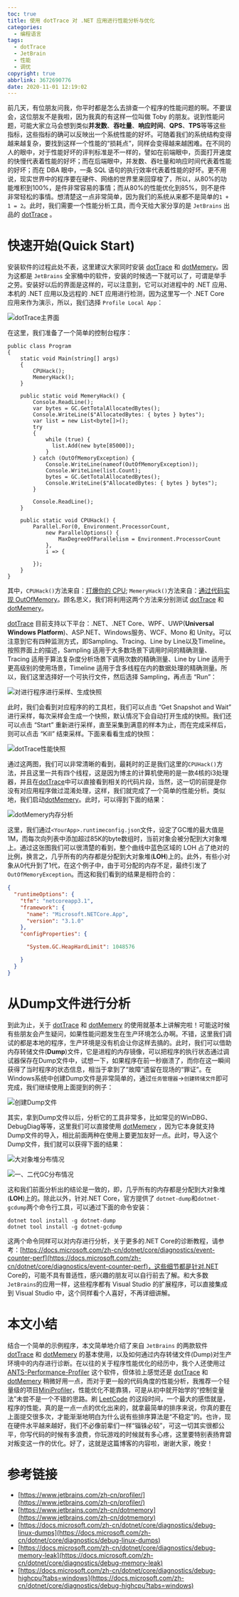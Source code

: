 ```yaml
---
toc: true
title: 使用 dotTrace 对 .NET 应用进行性能分析与优化
categories:
  - 编程语言
tags:
  - dotTrace
  - JetBrain
  - 性能
  - 调优
copyright: true
abbrlink: 3672690776
date: 2020-11-01 12:19:02
---
```

前几天，有位朋友问我，你平时都是怎么去排查一个程序的性能问题的啊。不要误会，这位朋友不是我啦，因为我真的有这样一位叫做 Toby 的朋友。说到性能问题，可能大家立马会想到类似**并发数**、**吞吐量**、**响应时间**、**QPS**、**TPS**等等这些指标，这些指标的确可以反映出一个系统性能的好坏。可随着我们的系统结构变得越来越复杂，要找到这样一个性能的“损耗点”，同样会变得越来越困难。在不同的人的眼中，对于性能好坏的评判标准是不一样的，譬如在前端眼中，页面打开速度的快慢代表着性能的好坏；而在后端眼中，并发数、吞吐量和响应时间代表着性能的好坏；而在 DBA 眼中，一条 SQL 语句的执行效率代表着性能的好坏。更不用说，现实世界中的程序要在硬件、网络的世界里来回穿梭了，所以，从80%的功能堆积到100%，是件非常容易的事情；而从80%的性能优化到85%，则不是件非常轻松的事情。想清楚这一点非常简单，因为我们的系统从来都不是简单的`1 + 1 = 2`。此时，我们需要一个性能分析工具，而今天给大家分享的是 `JetBrains` 出品的 [dotTrace](https://www.jetbrains.com/profiler/) 。

# 快速开始(Quick Start)
安装软件的过程此处不表，这里建议大家同时安装 [dotTrace](https://www.jetbrains.com/profiler/) 和  [dotMemery](https://www.jetbrains.com/dotmemory/)。因为这都是 `JetBrains` 全家桶中的软件，安装的时候选一下就可以了，可谓是举手之劳。安装好以后的界面是这样的，可以注意到，它可以对进程中的 .NET 应用、本机的 .NET 应用以及远程的 .NET 应用进行检测，因为这里写一个 .NET Core 应用来作为演示，所以，我们选择 `Profile Local App`：

![dotTrace主界面](https://i.loli.net/2020/11/01/MJA1avuHhIOSnsZ.png)

在这里，我们准备了一个简单的控制台程序：

```CSharp
public class Program
{
    static void Main(string[] args)
    {
        CPUHack();
        MemeryHack();
    }
        
    public static void MemeryHack() {
        Console.ReadLine();
        var bytes = GC.GetTotalAllocatedBytes();
        Console.WriteLine($"AllocatedBytes: { bytes } bytes");
        var list = new List<byte[]>();
        try
        {
            while (true) {
              list.Add(new byte[85000]);
            }
        } catch (OutOfMemoryException) {
            Console.WriteLine(nameof(OutOfMemoryException));
            Console.WriteLine(list.Count);
            bytes = GC.GetTotalAllocatedBytes();
            Console.WriteLine($"AllocatedBytes: { bytes } bytes");
        }

        Console.ReadLine();
    }

    public static void CPUHack() {
        Parallel.For(0, Environment.ProcessorCount,
            new ParallelOptions() {
                MaxDegreeOfParallelism = Environment.ProcessorCount
            },
            i => {
              
        });
    }
}
```
其中，`CPUHack()`方法来自：[打爆你的 CPU](https://www.cnblogs.com/weihanli/p/implement-full-cpu.html); `MemeryHack()`方法来自：[通过代码实现 OutOfMemory](https://www.cnblogs.com/weihanli/p/implement-out-of-memory.html)。顾名思义，我们将利用这两个方法来分别测试 [dotTrace](https://www.jetbrains.com/profiler/) 和  [dotMemery](https://www.jetbrains.com/dotmemory/)。

[dotTrace](https://www.jetbrains.com/profiler/) 目前支持以下平台：.NET、.NET Core、WPF、UWP(**Universal Windows Platform**)、ASP.NET、Windows服务、WCF、Mono 和 Unity。可以注意到它有四种监测方式，即Sampling、Tracing、Line by Line以及Timeline。按照界面上的描述，Sampling 适用于大多数场景下调用时间的精确测量、Tracing 适用于算法复杂度分析场景下调用次数的精确测量、Line by Line 适用于更高级别的使用场景，Timeline 适用于含多线程在内的数据处理的精确测量。所以，我们这里选择好一个可执行文件，然后选择 Sampling，再点击 “Run”：

![对进行程序进行采样、生成快照](https://i.loli.net/2020/11/01/FSvbD5wlE43CJxd.png)

此时，我们会看到对应程序的的工具栏，我们可以点击 “Get Snapshot and Wait” 进行采样，每次采样会生成一个快照，默认情况下会自动打开生成的快照。我们还可以点击 “Start” 重新进行采样，直至采集到满意的样本为止，而在完成采样后，则可以点击 “Kill” 结束采样。下面来看看生成的快照：

![dotTrace性能快照](https://i.loli.net/2020/11/01/NCO8flxrA7c69mB.png)

通过这两图，我们可以非常清晰的看到，最耗时的正是我们这里的`CPUHack()`方法，并且这里一共有四个线程，这是因为博主的计算机使用的是一款4核的i3处理器，并且在[dotTrace](https://www.jetbrains.com/profiler/)中可以直接看到相关的代码片段，当然，这一切的前提是你没有对应用程序做过混淆处理，这样，我们就完成了一个简单的性能分析。类似地，我们启动[dotMemery](https://www.jetbrains.com/dotmemory/)。此时，可以得到下面的结果：

![dotMemery内存分析](https://i.loli.net/2020/11/01/JMKZajbkWwGPT3v.png)

这里，我们通过`<YourApp>.runtimeconfig.json`文件，设定了GC堆的最大值是1M，而每次向列表中添加超过85K的byte数组时，当前对象会被分配到大对象堆上。通过这张图我们可以很清楚的看到，整个曲线中蓝色区域的 LOH 占了绝对的比例，换言之，几乎所有的内存都是分配到大对象堆(**LOH**)上的。此外，有些小对象从0代升到了1代，在这个例子中，由于可分配的内存不足，最终引发了`OutOfMemoryException`。而这和我们看到的结果是相符合的：
```JSON
{
  "runtimeOptions": {
    "tfm": "netcoreapp3.1",
    "framework": {
      "name": "Microsoft.NETCore.App",
      "version": "3.1.0"
    },
    "configProperties": {

      "System.GC.HeapHardLimit": 1048576

    }
  }
}
```

# 从Dump文件进行分析
到此为止，关于 [dotTrace](https://www.jetbrains.com/profiler/) 和  [dotMemery](https://www.jetbrains.com/dotmemory/) 的使用就基本上讲解完啦！可能这时候有些朋友会产生疑问，如果性能问题发生在生产环境怎么办啊。不错，这里我们调试的都是本地的程序，生产环境是没有机会让你这样去搞的。此时，我们可以借助内存转储文件(**Dump**)文件，它是进程的内存镜像，可以把程序的执行状态通过调试器保存在Dump文件中，试想一下，如果程序在前一秒崩溃了，而你在这一瞬间获得了当时程序的状态信息，相当于拿到了“故障”遗留在现场的“罪证”。在Windows系统中创建Dump文件是非常简单的，通过`任务管理器`->`创建转储文件`即可完成，我们继续使用上面提到的例子：

![创建Dump文件](https://i.loli.net/2020/11/01/fWZ4dGENeUcoOI7.jpg)

其实，拿到Dump文件以后，分析它的工具非常多，比如常见的WinDBG、DebugDiag等等，这里我们可以直接使用 [dotMemery](https://www.jetbrains.com/dotmemory/) ，因为它本身就支持Dump文件的导入，相比前面两种在使用上要更加友好一点。此时，导入这个Dump文件，我们就可以获得下面的结果：

![大对象堆分布情况](https://i.loli.net/2020/11/02/wa7ok2LcGuVh9v1.png)

![一、二代GC分布情况](https://i.loli.net/2020/11/02/upfPZQkhNgTi6nH.png)

这和我们前面分析出的结论是一致的，即，几乎所有的内存都是分配到大对象堆(**LOH**)上的。除此以外，针对.NET Core，官方提供了
`dotnet-dump`和`dotnet-gcdump`两个命令行工具，可以通过下面的命令安装：
```
dotnet tool install -g dotnet-dump
dotnet tool install -g dotnet-gcdump
```
这两个命令同样可以对内存进行分析，关于更多的.NET Core的诊断教程，请参考：[https://docs.microsoft.com/zh-cn/dotnet/core/diagnostics/event-counter-perf](https://docs.microsoft.com/zh-cn/dotnet/core/diagnostics/event-counter-perf)，这些细节都是针对.NET Core的，可能不具有普适性，感兴趣的朋友可以自行前去了解。和大多数`JetBrains`的应用一样，这些程序都有 Visual Studio 的扩展程序，可以直接集成到 Visual Studio 中，这个同样看个人喜好，不再详细讲解。

# 本文小结
结合一个简单的示例程序，本文简单地介绍了来自 `JetBrains` 的两款软件 [dotTrace](https://www.jetbrains.com/profiler/) 和  [dotMemery](https://www.jetbrains.com/dotmemory/) 的基本使用，以及如何通过内存转储文件(Dump)对生产环境中的内存进行诊断。在以往的关于程序性能优化的经历中，我个人还使用过 [ANTS-Performance-Profiler](https://www.red-gate.com/products/dotnet-development/ants-performance-profiler/)  这个软件，但体验上感觉还是 [dotTrace](https://www.jetbrains.com/profiler/) 和  [dotMemery](https://www.jetbrains.com/dotmemory/) 稍微好用一点，而对于更一般的代码角度的性能分析，我推荐一个轻量级的项目[MiniProfiler](https://miniprofiler.com/)，性能优化不能靠猜，可是从初中就开始学的“控制变量法”未尝不是一个不错的思路。刷 [LeetCode](https://leetcode-cn.com/u/qinyuanpei/) 的这段时间，一个最大的感悟就是，程序的性能，真的是一点一点的优化出来的，就拿最简单的排序来说，你真的要在上面提交很多次，才能渐渐地明白为什么说有些排序算法是“不稳定”的。也许，现在硬件水平越来越好，我们不必像前辈们一样“锱铢必较”，可这一切其实很都公平，你写代码的时候有多浪费，你玩游戏的时候就有多心疼，这里要特别表扬育碧对叛变这一作的优化。好了，这就是这篇博客的内容啦，谢谢大家，晚安！

# 参考链接
* [https://www.jetbrains.com/zh-cn/profiler/](https://www.jetbrains.com/zh-cn/profiler/)
* [https://www.jetbrains.com/zh-cn/dotmemory](https://www.jetbrains.com/zh-cn/dotmemory)
* [https://docs.microsoft.com/zh-cn/dotnet/core/diagnostics/debug-linux-dumps](https://docs.microsoft.com/zh-cn/dotnet/core/diagnostics/debug-linux-dumps)
* [https://docs.microsoft.com/zh-cn/dotnet/core/diagnostics/debug-memory-leak](https://docs.microsoft.com/zh-cn/dotnet/core/diagnostics/debug-memory-leak)
* [https://docs.microsoft.com/zh-cn/dotnet/core/diagnostics/debug-highcpu?tabs=windows](https://docs.microsoft.com/zh-cn/dotnet/core/diagnostics/debug-highcpu?tabs=windows)

